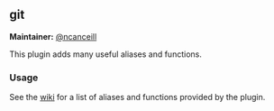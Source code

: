 ## git

**Maintainer:** [@ncanceill](https://github.com/ncanceill)

This plugin adds many useful aliases and functions.

### Usage

See the [wiki](https://github.com/mmore500/oh-my-zsh/wiki/Plugin:git) for a list of aliases and functions provided by the plugin.

